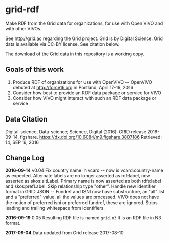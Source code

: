 # grid-rdf
Make RDF from the Grid data for organizations, for use with Open VIVO and with other VIVOs.

See http://grid.ac regarding the Grid project.  Grid is by Digital Science.  Grid data is available via CC-BY license. 
See citation below.

The download of the Grid data in this repository is a working copy.

## Goals of this work

1. Produce RDF of organizations for use with OpenVIVO -- OpenVIVO debuted at http://force16.org in Portland, 
April 17-19, 2016
1. Consider how best to provide an RDF data package or service for VIVO
1. Consider how VIVO might interact with such an RDF data package or service

## Data Citation

Digital-science, Data-science; Science, Digital (2016): GRID release 2016-09-14. figshare.
https://dx.doi.org/10.6084/m9.figshare.3807186
Retrieved: 14, SEP 16, 2016

## Change Log
**2016-09-14** v0.04 Fix country name in vcard -- now is vcard:country-name as expected.  Alternate labels are no
longer asserted as rdf:label, now asserted as skos:altLabel.  Primary name is now asserted as both rdfs:label and
skos:prefLabel. Skip relationship type "other".  Handle new identifier format in GRID JSON -- Fundref and ISNI now have
substructure, an "all" list and a "preferred" value.  all the values are processed.  VIVO does not have the notion of
preferred isni or preferred fundref, these are ignored.  Strips leading and trailing whitespace from identifiers.

**2016-09-19** 0.05 Resulting RDF file is named `grid.n3` It is an RDF file in N3 format.

**2017-09-04** Data updated from Grid release 2017-08-10
